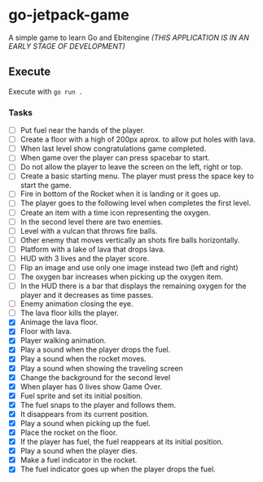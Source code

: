 # go-jetpack-game

A simple game to learn Go and Ebitengine *(THIS APPLICATION IS IN AN EARLY STAGE OF DEVELOPMENT)*

## Execute

Execute with `go run .`

### Tasks

- [ ] Put fuel near the hands of the player.
- [ ] Create a floor with a high of 200px aprox. to allow put holes with lava.
- [ ] When last level show congratulations game completed.
- [ ] When game over the player can press spacebar to start.
- [ ] Do not allow the player to leave the screen on the left, right or top.
- [ ] Create a basic starting menu. The player must press the space key to start the game.
- [ ] Fire in bottom of the Rocket when it is landing or it goes up.
- [ ] The player goes to the following level when completes the first level.
- [ ] Create an item with a time icon representing the oxygen.
- [ ] In the second level there are two enemies.
- [ ] Level with a vulcan that throws fire balls.
- [ ] Other enemy that moves vertically an shots fire balls horizontally.
- [ ] Platform with a lake of lava that drops lava.
- [ ] HUD with 3 lives and the player score.
- [ ] Flip an image and use only one image instead two (left and right)
- [ ] The oxygen bar increases when picking up the oxygen item.
- [ ] In the HUD there is a bar that displays the remaining oxygen for the player and it decreases as time passes.
- [ ] Enemy animation closing the eye.
- [ ] The lava floor kills the player.
- [x] Animage the lava floor.
- [x] Floor with lava.
- [x] Player walking animation.
- [x] Play a sound when the player drops the fuel.
- [x] Play a sound when the rocket moves.
- [x] Play a sound when showing the traveling screen
- [x] Change the background for the second level
- [x] When player has 0 lives show Game Over.
- [x] Fuel sprite and set its initial position.
- [x] The fuel snaps to the player and follows them.
- [x] It disappears from its current position.
- [x] Play a sound when picking up the fuel.
- [x] Place the rocket on the floor.
- [x] If the player has fuel, the fuel reappears at its initial position.
- [x] Play a sound when the player dies.
- [x] Make a fuel indicator in the rocket.
- [x] The fuel indicator goes up when the player drops the fuel.
